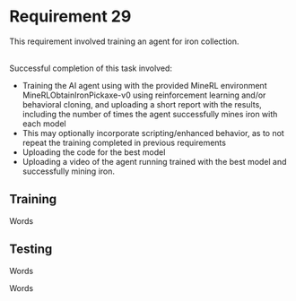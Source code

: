 <h1>Requirement 29</h1>
This requirement involved training an agent for iron collection. 
       
  
&nbsp;  
Successful completion of this task involved:
- Training the AI agent using with the provided MineRL environment MineRLObtainIronPickaxe-v0 using reinforcement learning and/or behavioral cloning, and uploading a short report with the results, including the number of times the agent successfully mines iron with each model
- This may optionally incorporate scripting/enhanced behavior, as to not repeat the training completed in previous requirements
- Uploading the code for the best model
- Uploading a video of the agent running trained with the best model and successfully mining iron.

<h2>Training</h2>
Words
<h2>Testing</h2>
Words 
    

Words


